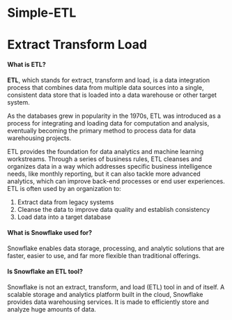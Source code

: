 # Simple-ETL

<h1>Extract Transform Load</h1>

<h4>What is ETL?</h4>
<p></p><b>ETL</b>, which stands for extract, transform and load, is a data integration process that combines data from multiple data sources into a single, consistent data store that is loaded into a data warehouse or other target system.

As the databases grew in popularity in the 1970s, ETL was introduced as a process for integrating and loading data for computation and analysis, eventually becoming the primary method to process data for data warehousing projects.

ETL provides the foundation for data analytics and machine learning workstreams. Through a series of business rules, ETL cleanses and organizes data in a way which addresses specific business intelligence needs, like monthly reporting, but it can also tackle more advanced analytics, which can improve back-end processes or end user experiences. ETL is often used by an organization to: 

1. Extract data from legacy systems
2. Cleanse the data to improve data quality and establish consistency
3. Load data into a target database

</p>
<h4>What is Snowflake used for?</h4>
<p>Snowflake enables data storage, processing, and analytic solutions that are faster, easier to use, and far more flexible than traditional offerings.</p>

<h4>Is Snowflake an ETL tool?</h4>
<p>
Snowflake is not an extract, transform, and load (ETL) tool in and of itself. A scalable storage and analytics platform built in the cloud, Snowflake provides data warehousing services. It is made to efficiently store and analyze huge amounts of data.</p>
